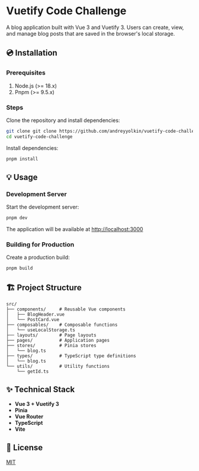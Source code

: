 # Vuetify Code Challenge

A blog application built with Vue 3 and Vuetify 3. Users can create, view, and manage blog posts that are saved in the browser's local storage.

## 💿 Installation

### Prerequisites

1. Node.js (>= 18.x)
2. Pnpm (>= 9.5.x)

### Steps

Clone the repository and install dependencies:

```bash
git clone git clone https://github.com/andreyyolkin/vuetify-code-challenge.git
cd vuetify-code-challenge
```

Install dependencies:
```bash
pnpm install
```

## 💡 Usage
### Development Server

Start the development server:

```bash
pnpm dev
```

The application will be available at [http://localhost:3000](http://localhost:3000)

### Building for Production

Create a production build:

```bash
pnpm build
```

## 🏗️ Project Structure

```
src/
├── components/     # Reusable Vue components
│   ├── BlogHeader.vue
│   └── PostCard.vue
├── composables/    # Composable functions
│   └── useLocalStorage.ts
├── layouts/        # Page layouts
├── pages/          # Application pages
├── stores/         # Pinia stores
│   └── blog.ts
├── types/          # TypeScript type definitions
│   └── blog.ts
└── utils/          # Utility functions
    └── getId.ts
```

## ✨ Technical Stack

- **Vue 3 + Vuetify 3**
- **Pinia**
- **Vue Router**
- **TypeScript**
- **Vite**

## 📑 License

[MIT](http://opensource.org/licenses/MIT)
